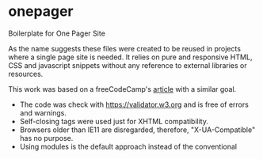 # onepager
Boilerplate for One Pager Site

As the name suggests these files were created to be reused in projects where a single page site is needed. It relies on pure and responsive HTML, CSS and javascript snippets without any reference to external libraries or resources.

This work was based on a freeCodeCamp's <a href="https://www.freecodecamp.org/news/how-to-build-a-developer-portfolio-website/" target="_blank">article</a> with a similar goal.

- The code was check with https://validator.w3.org and is free of errors and warnings.
- Self-closing tags were used just for XHTML compatibility.   
- Browsers older than IE11 are disregarded, therefore, "X-UA-Compatible" has no purpose.
- Using modules is the default approach instead of the conventional <script> tag.

The project structure of files and folders is as follows:

<pre>
\root
  \images
    apple-touch-icon.png
    favicon-32x32.png
  \styles
    default.css
  \js
    default.js
    \modules
  index.html
 </pre>
 
